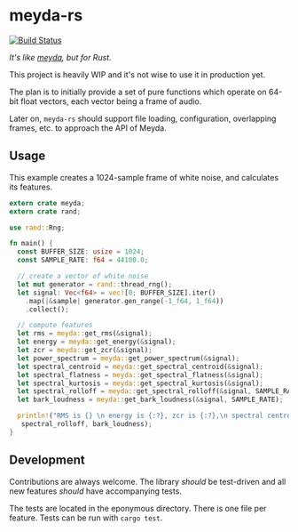 # meyda-rs

[![Build Status](https://travis-ci.org/meyda/meyda-rs.svg?branch=master)](https://travis-ci.org/meyda/meyda-rs)

*It's like [meyda](https://github.com/hughrawlinson/meyda), but for Rust.*

This project is heavily WIP and it's not wise to use it in production yet.

The plan is to initially provide a set of pure functions which operate on 64-bit float vectors, each vector being a frame of audio.

Later on, `meyda-rs` should support file loading, configuration, overlapping frames, etc. to approach the API of Meyda.

## Usage

This example creates a 1024-sample frame of white noise, and calculates its features.

```rust
extern crate meyda;
extern crate rand;

use rand::Rng;

fn main() {
  const BUFFER_SIZE: usize = 1024;
  const SAMPLE_RATE: f64 = 44100.0;

  // create a vector of white noise
  let mut generator = rand::thread_rng();
  let signal: Vec<f64> = vec![0; BUFFER_SIZE].iter()
    .map(|&sample| generator.gen_range(-1_f64, 1_f64))
    .collect();

  // compute features
  let rms = meyda::get_rms(&signal);
  let energy = meyda::get_energy(&signal);
  let zcr = meyda::get_zcr(&signal);
  let power_spectrum = meyda::get_power_spectrum(&signal);
  let spectral_centroid = meyda::get_spectral_centroid(&signal);
  let spectral_flatness = meyda::get_spectral_flatness(&signal);
  let spectral_kurtosis = meyda::get_spectral_kurtosis(&signal);
  let spectral_rolloff = meyda::get_spectral_rolloff(&signal, SAMPLE_RATE, 0.95);
  let bark_loudness = meyda::get_bark_loudness(&signal, SAMPLE_RATE);

  println!("RMS is {} \n energy is {:?}, zcr is {:?},\n spectral centroid is {},\n spectral flatness is {},\n spectral kurtosis is {},\n spectral rolloff is {},\n Bark loudness is {}", rms, energy, zcr, spectral_centroid, spectral_flatness, spectral_kurtosis,
   spectral_rolloff, bark_loudness);
}
```

## Development

Contributions are always welcome. The library *should* be test-driven and all new features *should* have accompanying tests.

The tests are located in the eponymous directory. There is one file per feature. Tests can be run with `cargo test`.

